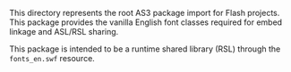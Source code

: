 This directory represents the root AS3 package import for Flash projects.
This package provides the vanilla English font classes required for embed linkage and ASL/RSL sharing.

This package is intended to be a runtime shared library (RSL) through the `fonts_en.swf` resource.
